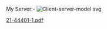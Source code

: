 My Server:-
![Client-server-model svg](https://github.com/user-attachments/assets/0a0f738e-8ea9-4c99-b60f-1bfa0b9f9510)

[21-44401-1.pdf](https://github.com/user-attachments/files/17969044/21-44401-1.pdf)
